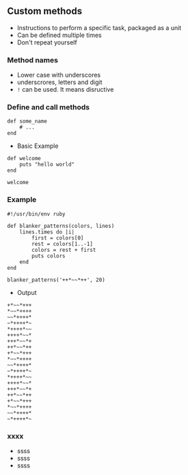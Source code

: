 ## Custom methods 

* Instructions to perform a specific task, packaged as a unit
* Can be defined multiple times
* Don't repeat yourself

### Method names

* Lower case with underscores
* underscrores, letters and digit
* `!` can be used. It means disructive

### Define and call methods

```
def some_name
    # ...
end 
```

* Basic Example

```
def welcome
    puts "hello world"
end 

welcome
```
### Example

```
#!/usr/bin/env ruby

def blanker_patterns(colors, lines)
    lines.times do |i|
        first = colors[0]
        rest = colors[1..-1]
        colors = rest + first 
        puts colors
    end 
end 

blanker_patterns('++*~~*++', 20)
```

* Output 

```
+*~~*+++
*~~*++++
~~*++++*
~*++++*~
*++++*~~
++++*~~*
+++*~~*+
++*~~*++
+*~~*+++
*~~*++++
~~*++++*
~*++++*~
*++++*~~
++++*~~*
+++*~~*+
++*~~*++
+*~~*+++
*~~*++++
~~*++++*
~*++++*~
```

### xxxx

* ssss
* ssss
* ssss
